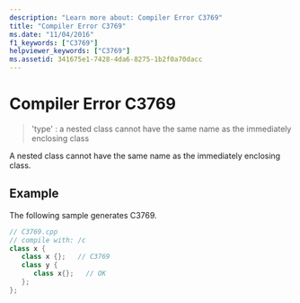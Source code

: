```yaml
---
description: "Learn more about: Compiler Error C3769"
title: "Compiler Error C3769"
ms.date: "11/04/2016"
f1_keywords: ["C3769"]
helpviewer_keywords: ["C3769"]
ms.assetid: 341675e1-7428-4da6-8275-1b2f0a70dacc
---
```

# Compiler Error C3769

> 'type' : a nested class cannot have the same name as the immediately enclosing class

A nested class cannot have the same name as the immediately enclosing class.

## Example

The following sample generates C3769.

```cpp
// C3769.cpp
// compile with: /c
class x {
   class x {};   // C3769
   class y {
      class x{};   // OK
   };
};
```
